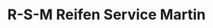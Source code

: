 ---
title: "R-S-M Reifen Service Martin"
url: /siegbach/r-s-m-reifen-service-martin/
shop: Reifen
---